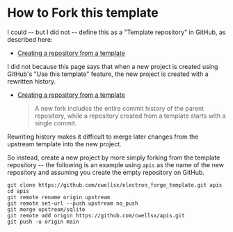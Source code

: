 # How to Fork this template

I could -- but I did not -- define this as a "Template repository" in GitHub, as described here:

- [Creating a repository from a template](https://docs.github.com/en/repositories/creating-and-managing-repositories/creating-a-repository-from-a-template)

I did not because this page says that when a new project is created using GitHub's "Use this template" feature,
the new project is created with a rewritten history.

- [Creating a repository from a template](https://docs.github.com/en/repositories/creating-and-managing-repositories/creating-a-repository-from-a-template)

  > A new fork includes the entire commit history of the parent repository, while a repository created from a template starts with a single commit.

Rewriting history makes it difficult to merge later changes from the upstream template into the new project.

So instead, create a new project by more simply forking from the template repository
-- the following is an example using `apis` as the name of the new repository
and assuming you create the empty repository on GitHub.

```
git clone https://github.com/cwellsx/electron_forge_template.git apis
cd apis
git remote rename origin upstream
git remote set-url --push upstream no_push
git merge upstream/sqlite
git remote add origin https://github.com/cwellsx/apis.git
git push -u origin main
```
